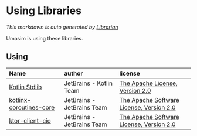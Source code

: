 # Using Libraries
*This markdown is auto generated by [Librarian](https://github.com/MeilCli/Librarian)*

Umasim is using these libraries.

## Using
|Name|author|license|
|:--|:--|:--|
|[Kotlin Stdlib](https://kotlinlang.org/)|JetBrains - Kotlin Team|[The Apache License, Version 2.0](http://www.apache.org/licenses/LICENSE-2.0.txt)|
|[kotlinx-coroutines-core](https://github.com/Kotlin/kotlinx.coroutines)|JetBrains - JetBrains Team|[The Apache Software License, Version 2.0](https://www.apache.org/licenses/LICENSE-2.0.txt)|
|[ktor-client-cio](https://github.com/ktorio/ktor)|JetBrains - JetBrains Team|[The Apache Software License, Version 2.0](https://www.apache.org/licenses/LICENSE-2.0.txt)|
